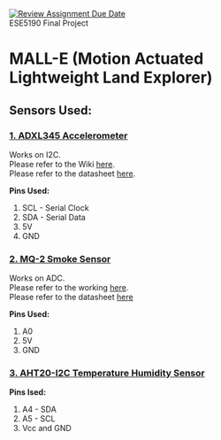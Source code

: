 [![Review Assignment Due Date](https://classroom.github.com/assets/deadline-readme-button-24ddc0f5d75046c5622901739e7c5dd533143b0c8e959d652212380cedb1ea36.svg)](https://classroom.github.com/a/NZx8S8dt)\
ESE5190 Final Project
# MALL-E (Motion Actuated Lightweight Land Explorer)
## Sensors Used:
### [1. ADXL345 Accelerometer](https://learn.adafruit.com/adxl345-digital-accelerometer/overview)
Works on I2C.\
Please refer to the Wiki [here](https://wiki.analog.com/resources/tools-software/linux-drivers/input-misc/adxl345).\
Please refer to the datasheet [here](https://www.analog.com/media/en/technical-documentation/data-sheets/adxl345.pdf).

**Pins Used:**
1. SCL - Serial Clock
2. SDA - Serial Data
3. 5V
4. GND

### [2. MQ-2 Smoke Sensor](https://www.sparkfun.com/products/17049)
Works on ADC.\
Please refer to the working [here](https://lastminuteengineers.com/mq2-gas-senser-arduino-tutorial/).\
Please refer to the datasheet [here](chrome-extension://efaidnbmnnnibpcajpcglclefindmkaj/https://cdn.sparkfun.com/assets/3/b/0/6/d/MQ-2.pdf)

**Pins Used:**
1. A0
2. 5V
3. GND

### [3. AHT20-I2C Temperature Humidity Sensor](https://www.adafruit.com/product/4566)
**Pins Ised:**
1. A4 - SDA
2. A5 - SCL
3. Vcc and GND
